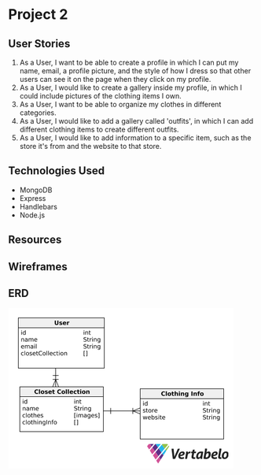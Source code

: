 # Project 2

## User Stories 
1. As a User, I want to be able to create a profile in which I can put my name, email, a profile picture, and the style of how I dress so that other users can see it on the page when they click on my profile.
2. As a User, I would like to create a gallery inside my profile, in which I could include pictures of the clothing items I own.
3. As a User, I want to be able to organize my clothes in different categories.
4. As a User, I would like to add a gallery called 'outfits', in which I can add different clothing items to create different outfits.
5. As a User, I would like to add information to a specific item, such as the store it's from and the website to that store.


## Technologies Used
- MongoDB
- Express
- Handlebars
- Node.js

## Resources

## Wireframes

## ERD
![ERD](/images/ERD.png)

